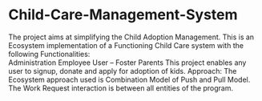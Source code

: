 # Child-Care-Management-System
The project aims at simplifying the Child Adoption Management. 
This is an Ecosystem implementation of a Functioning Child Care system with the following Functionalities:  
Administration Employee  User – Foster Parents  This project enables any user to signup, donate and apply for adoption of kids.
Approach: The Ecosystem approach used is Combination Model of Push and Pull Model.
The Work Request interaction is between all entities of the program.
